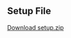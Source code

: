 ## Setup File

[Download setup.zip](https://drive.google.com/file/d/1YQ-OwTYJC4t9myZuc3orkOPDQ0Ab3AyE/view?usp=sharing)




